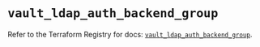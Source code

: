 # `vault_ldap_auth_backend_group`

Refer to the Terraform Registry for docs: [`vault_ldap_auth_backend_group`](https://registry.terraform.io/providers/hashicorp/vault/5.3.0/docs/resources/ldap_auth_backend_group).
